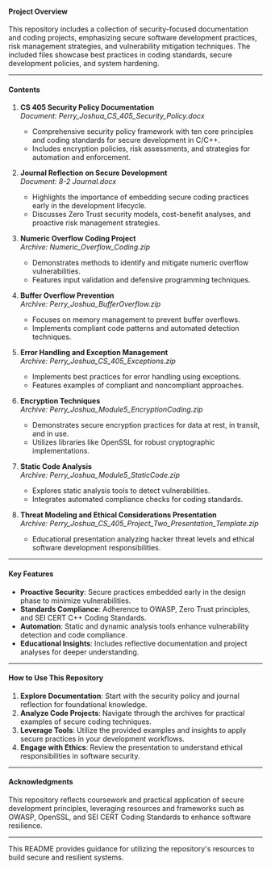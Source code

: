 #### **Project Overview**
This repository includes a collection of security-focused documentation and coding projects, emphasizing secure software development practices, risk management strategies, and vulnerability mitigation techniques. The included files showcase best practices in coding standards, secure development policies, and system hardening.

---

#### **Contents**
1. **CS 405 Security Policy Documentation**  
   *Document: Perry_Joshua_CS_405_Security_Policy.docx*  
   - Comprehensive security policy framework with ten core principles and coding standards for secure development in C/C++.  
   - Includes encryption policies, risk assessments, and strategies for automation and enforcement.

2. **Journal Reflection on Secure Development**  
   *Document: 8-2 Journal.docx*  
   - Highlights the importance of embedding secure coding practices early in the development lifecycle.  
   - Discusses Zero Trust security models, cost-benefit analyses, and proactive risk management strategies.

3. **Numeric Overflow Coding Project**  
   *Archive: Numeric_Overflow_Coding.zip*  
   - Demonstrates methods to identify and mitigate numeric overflow vulnerabilities.  
   - Features input validation and defensive programming techniques.

4. **Buffer Overflow Prevention**  
   *Archive: Perry_Joshua_BufferOverflow.zip*  
   - Focuses on memory management to prevent buffer overflows.  
   - Implements compliant code patterns and automated detection techniques.

5. **Error Handling and Exception Management**  
   *Archive: Perry_Joshua_CS_405_Exceptions.zip*  
   - Implements best practices for error handling using exceptions.  
   - Features examples of compliant and noncompliant approaches.

6. **Encryption Techniques**  
   *Archive: Perry_Joshua_Module5_EncryptionCoding.zip*  
   - Demonstrates secure encryption practices for data at rest, in transit, and in use.  
   - Utilizes libraries like OpenSSL for robust cryptographic implementations.

7. **Static Code Analysis**  
   *Archive: Perry_Joshua_Module5_StaticCode.zip*  
   - Explores static analysis tools to detect vulnerabilities.  
   - Integrates automated compliance checks for coding standards.

8. **Threat Modeling and Ethical Considerations Presentation**  
    *Archive: Perry_Joshua_CS_405_Project_Two_Presentation_Template.zip*  
    - Educational presentation analyzing hacker threat levels and ethical software development responsibilities.

---

#### **Key Features**
- **Proactive Security**: Secure practices embedded early in the design phase to minimize vulnerabilities.  
- **Standards Compliance**: Adherence to OWASP, Zero Trust principles, and SEI CERT C++ Coding Standards.  
- **Automation**: Static and dynamic analysis tools enhance vulnerability detection and code compliance.  
- **Educational Insights**: Includes reflective documentation and project analyses for deeper understanding.

---

#### **How to Use This Repository**
1. **Explore Documentation**: Start with the security policy and journal reflection for foundational knowledge.  
2. **Analyze Code Projects**: Navigate through the archives for practical examples of secure coding techniques.  
3. **Leverage Tools**: Utilize the provided examples and insights to apply secure practices in your development workflows.  
4. **Engage with Ethics**: Review the presentation to understand ethical responsibilities in software security.

---

#### **Acknowledgments**
This repository reflects coursework and practical application of secure development principles, leveraging resources and frameworks such as OWASP, OpenSSL, and SEI CERT Coding Standards to enhance software resilience.

--- 

This README provides guidance for utilizing the repository's resources to build secure and resilient systems.
